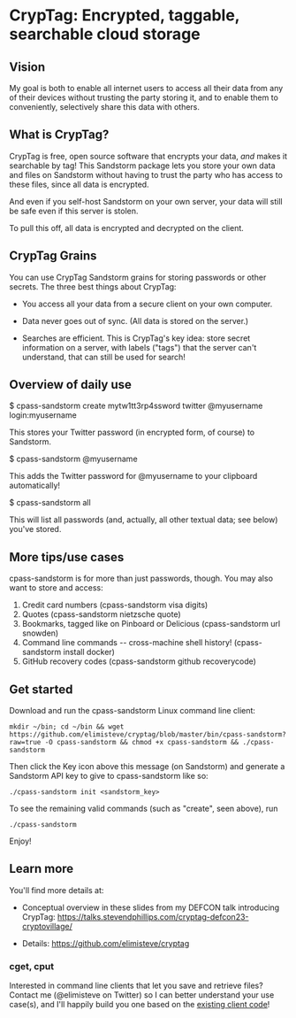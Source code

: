 # CrypTag: Encrypted, taggable, searchable cloud storage

## Vision

My goal is both to enable all internet users to access all their data
from any of their devices without trusting the party storing it, and
to enable them to conveniently, selectively share this data with
others.


## What is CrypTag?

CrypTag is free, open source software that encrypts your data, _and_
makes it searchable by tag!  This Sandstorm package lets you store
your own data and files on Sandstorm without having to trust the party
who has access to these files, since all data is encrypted.

And even if you self-host Sandstorm on your own server, your data will
still be safe even if this server is stolen.

To pull this off, all data is encrypted and decrypted on the client.


## CrypTag Grains

You can use CrypTag Sandstorm grains for storing passwords or other
secrets. The three best things about CrypTag:

- You access all your data from a secure client on your own computer.

- Data never goes out of sync. (All data is stored on the server.)

- Searches are efficient. This is CrypTag's key idea: store secret information on a server,
  with labels ("tags") that the server can't understand, that can still be used for search!


Overview of daily use
---------------------

$ cpass-sandstorm create mytw1tt3rp4ssword twitter @myusername login:myusername

This stores your Twitter password (in encrypted form, of course) to Sandstorm.


$ cpass-sandstorm @myusername

This adds the Twitter password for @myusername to your clipboard automatically!


$ cpass-sandstorm all

This will list all passwords (and, actually, all other textual data;
see below) you've stored.


More tips/use cases
-------------------

cpass-sandstorm is for more than just passwords, though.  You may also
want to store and access:

1. Credit card numbers (cpass-sandstorm visa digits)
2. Quotes (cpass-sandstorm nietzsche quote)
3. Bookmarks, tagged like on Pinboard or Delicious (cpass-sandstorm url snowden)
4. Command line commands -- cross-machine shell history! (cpass-sandstorm install docker)
5. GitHub recovery codes (cpass-sandstorm github recoverycode)


Get started
-----------

Download and run the cpass-sandstorm Linux command line client:

    mkdir ~/bin; cd ~/bin && wget https://github.com/elimisteve/cryptag/blob/master/bin/cpass-sandstorm?raw=true -O cpass-sandstorm && chmod +x cpass-sandstorm && ./cpass-sandstorm

Then click the Key icon above this message (on Sandstorm) and generate a Sandstorm API key to give to cpass-sandstorm like so:

    ./cpass-sandstorm init <sandstorm_key>

To see the remaining valid commands (such as "create", seen above), run

    ./cpass-sandstorm

Enjoy!


Learn more
----------

You'll find more details at:

- Conceptual overview in these slides from my DEFCON talk introducing CrypTag: https://talks.stevendphillips.com/cryptag-defcon23-cryptovillage/

- Details: https://github.com/elimisteve/cryptag


### cget, cput

Interested in command line clients that let you save and retrieve
files?  Contact me (@elimisteve on Twitter) so I can better understand
your use case(s), and I'll happily build you one based on the
[existing client
code](https://github.com/elimisteve/cryptag/tree/master/cmd)!
